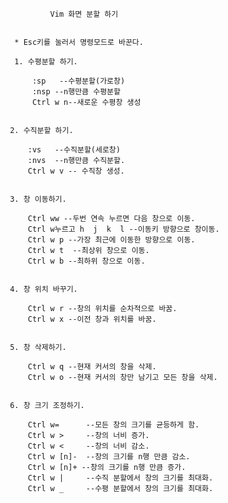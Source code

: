               Vim 화면 분할 하기


      * Esc키를 눌러서 명령모드로 바꾼다. 

      1. 수평분할 하기.

          :sp   --수평분할(가로창)
          :nsp --n행만큼 수평분할
          Ctrl w n--새로운 수평창 생성


     2. 수직분할 하기.

         :vs   --수직분할(세로창)
         :nvs  --n행만큼 수직분할.
         Ctrl w v -- 수직창 생성.


     3. 창 이동하기.

         Ctrl ww --두번 연속 누르면 다음 창으로 이동. 
         Ctrl w누르고 h  j  k  l --이동키 방향으로 창이동.
         Ctrl w p --가장 최근에 이동한 방향으로 이동.
         Ctrl w t  --최상위 창으로 이동.
         Ctrl w b --최하위 창으로 이동.


     4. 창 위치 바꾸기.

         Ctrl w r --창의 위치를 순차적으로 바꿈.
         Ctrl w x --이전 창과 위치를 바꿈.


     5. 창 삭제하기.

         Ctrl w q --현재 커서의 창을 삭제.
         Ctrl w o --현재 커서의 창만 남기고 모든 창을 삭제.


     6. 창 크기 조정하기.

         Ctrl w=      --모든 창의 크기를 균등하게 함.
         Ctrl w >     --창의 너비 증가.
         Ctrl w <     --창의 너비 감소.
         Ctrl w [n]-  --창의 크기를 n행 만큼 감소.
         Ctrl w [n]+ --창의 크기를 n행 만큼 증가.
         Ctrl w |     --수직 분할에서 창의 크기를 최대화.
         Ctrl w _     --수평 분할에서 창의 크기를 최대화.
 



 



 


 



 


